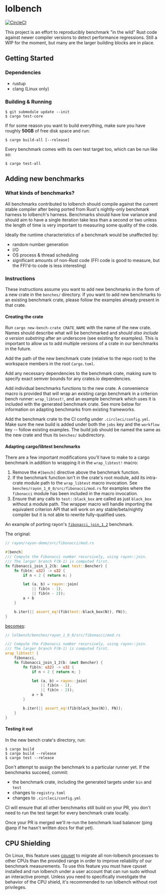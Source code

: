 # lolbench

[![CircleCI](https://circleci.com/gh/anp/lolbench/tree/master.svg?style=shield)](https://circleci.com/gh/anp/workflows/lolbench)

This project is an effort to reproducibly benchmark "in the wild" Rust code against newer compiler versions to detect performance regressions. Still a WIP for the moment, but many are the larger building blocks are in place.

## Getting Started

### Dependencies

* rustup
* clang (Linux only)

### Building & Running

```
$ git submodule update --init
$ cargo test-core
```

If for some reason you want to build everything, make sure you have roughly **50GB** of free disk space and run:

```
$ cargo build-all [--release]
```

Every benchmark comes with its own test target too, which can be run like so:

```
$ cargo test-all
```

## Adding new benchmarks

### What kinds of benchmarks?

All benchmarks contributed to lolbench should compile against the current stable compiler after being ported from Rust's nightly-only benchmark harness to lolbench's harness. Benchmarks should have low variance and should aim to have a single iteration take less than a second or two unless the length of time is very important to measuring some quality of the code.

Ideally the runtime characteristics of a benchmark would be unaffected by:

* random number generation
* I/O
* OS process & thread scheduling
* significant amounts of non-Rust code (FFI code is good to measure, but the FFI'd-to code is less interesting)

### Instructions

These instructions assume you want to add new benchmarks in the form of a new crate in the `benches/` directory. If you want to add new benchmarks to an existing benchmark crate, please follow the examples already present in that crate.

#### Creating the crate

Run `cargo new-bench-crate CRATE_NAME` with the name of the new crate. Names should describe what will be benchmarked and *should also include a version substring* after an underscore (see existing for examples). This is important to allow us to add multiple versions of a crate in our benchmarks in the future.

Add the path of the new benchmark crate (relative to the repo root) to the workspace members in the root `Cargo.toml`.

Add any necessary dependencies to the benchmark crate, making sure to specify exact semver bounds for any crates.io dependencies.

Add individual benchmarks functions to the new crate. A convenience macro is provided that will wrap an existing cargo benchmark in a criterion bench runner: `wrap_libtest!`, and an example benchmark which uses it is included with the generated benchmark crate. See more below for information on adapting benchmarks from existing frameworks.

Add the benchmark crate to the CI config under `.circleci/config.yml`. Make sure the new build is added under both the `jobs` key and the `workflow` key -- follow existing examples. The build job should be named the same as the new crate and thus its `benches/` subdirectory.

#### Adapting cargo/libtest benchmarks

There are a few important modifications you'll have to make to a cargo benchmark in addition to wrapping it in the `wrap_libtest!` macro:

1. Remove the `#[bench]` directive above the benchmark function.
2. If the benchmark function isn't in the crate's root module, add its intra-crate module path to the `wrap_libtest` macro invocation. See `benches/rayon_1_0_0/src/fibonacci/mod.rs` for examples where the `fibonacci` module has been included in the macro invocation.
3. Ensure that any calls to `test::black_box` are called as just `black_box` without a module path. The wrapper macro will handle importing the equivalent criterion API that will work on any stable/beta/nightly compiler but it is not able to rewrite fully-qualified uses.

An example of porting rayon's [`fibonacci_join_1_2`][rayon-benchmark-source] benchmark.

The original:

```rust
// rayon/rayon-demo/src/fibonacci/mod.rs

#[bench]
/// Compute the Fibonacci number recursively, using rayon::join.
/// The larger branch F(N-1) is computed first.
fn fibonacci_join_1_2(b: &mut test::Bencher) {
    fn fib(n: u32) -> u32 {
        if n < 2 { return n; }

        let (a, b) = rayon::join(
            || fib(n - 1),
            || fib(n - 2));
        a + b
    }

    b.iter(|| assert_eq!(fib(test::black_box(N)), FN));
}
```

[becomes][lolbench-rayon-benchmark-source]:

```rust
// lolbench/benches/rayon_1_0_0/src/fibonacci/mod.rs

/// Compute the Fibonacci number recursively, using rayon::join.
/// The larger branch F(N-1) is computed first.
wrap_libtest! {
    fibonacci,
    fn fibonacci_join_1_2(b: &mut Bencher) {
        fn fib(n: u32) -> u32 {
            if n < 2 { return n; }

            let (a, b) = rayon::join(
                || fib(n - 1),
                || fib(n - 2));
            a + b
        }

        b.iter(|| assert_eq!(fib(black_box(N)), FN));
    }
}
```

#### Testing it out

In the new bench crate's directory, run:

```
$ cargo build
$ cargo build --release
$ cargo test --release
```

Don't attempt to assign the benchmark to a particular runner yet. If the benchmarks succeed, commit:

* the benchmark crate, including the generated targets under `bin` and `test`
* changes to `registry.toml`
* changes to `.circleci/config.yml`

CI will ensure that all other benchmarks still build on your PR, you don't need to run the test target for every benchmark crate locally.

Once your PR is merged we'll re-run the benchmark load balancer (ping @anp if he hasn't written docs for that yet).

## CPU Shielding

On Linux, this feature uses [cpuset](https://github.com/lpechacek/cpuset) to migrate all non-lolbench processes to other CPUs than the provided range in order to improve reliability of our benchmark measurements. To use this feature you must have cpuset installed and run lolbench under a user account that can run sudo without an interactive prompt. Unless you need to specifically investigate the behavior of the CPU shield, it's recommended to run lolbench without root privileges.

[rayon-benchmark-source]: https://github.com/rayon-rs/rayon/blob/5107676d50a261d10b79d8749fd4674498edf9ec/rayon-demo/src/fibonacci/mod.rs#L47-L61
[lolbench-rayon-benchmark-source]: https://github.com/anp/lolbench/blob/d89ddde39fc63361614118f59732549ba2b9c5d4/benches/rayon_1_0_0/src/fibonacci/mod.rs#L48-L64
